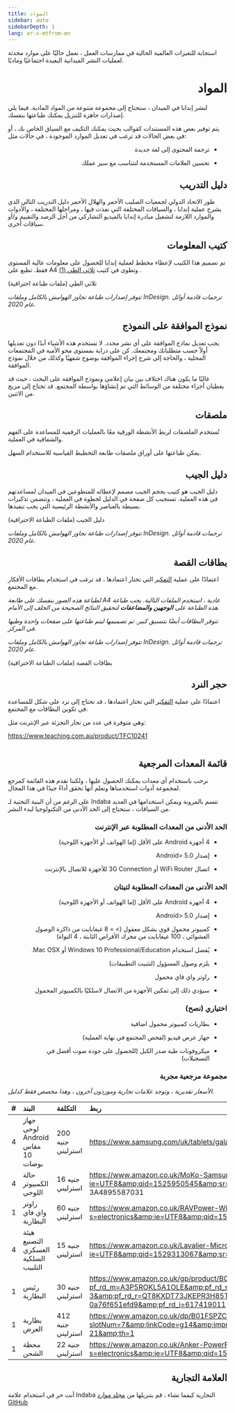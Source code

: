 ```yaml
---
title: المواد
sidebar: auto
sidebarDepth: 1
lang: ar-x-mtfrom-en
---
```

<Banner> 

 استجابة للتغيرات العالمية الحالية في ممارسات العمل ، نعمل حاليًا على موارد محدثة لعمليات النشر الميدانية البعيدة اجتماعيًا وماديًا.  

</Banner> 

<h1 style=";text-align:right;direction:rtl"> المواد </h1> 

<Leader> 

 لنشر إندابا في الميدان ، ستحتاج إلى مجموعة متنوعة من المواد المادية. فيما يلي إصدارات جاهزة للتنزيل يمكنك طباعتها بنفسك.  


 يتم توفير بعض هذه المستندات كقوالب بحيث يمكنك التكيف مع السياق الخاص بك ، أو في بعض الحالات قد ترغب في تعديل الموارد الموجودة ، في حالات مثل:  

<ul style=";text-align:right;direction:rtl"><li style=";text-align:right;direction:rtl"> ترجمة المحتوى إلى لغة جديدة </li></ul> 
<ul style=";text-align:right;direction:rtl"><li style=";text-align:right;direction:rtl"> تحسين العلامات المستخدمة لتتناسب مع سير عملك </li></ul> 

</Leader> 

<h2 style=";text-align:right;direction:rtl"> دليل التدريب </h2> 

 طور الاتحاد الدولي لجمعيات الصليب الأحمر والهلال الأحمر دليل التدريب التالي الذي يشرح عملية إندابا ، والسياقات المختلفة التي نفذت فيها ، ومراحلها المختلفة ، والأدوات والموارد اللازمة لتشغيل مبادرة إندابا بالفيديو التشاركي من أجل الرصد والتقييم و/أو سياقات أخرى.  

<translated-dropdown title="دليل التدريب الصادر عن الاتحاد الدولي لجمعيات الصليب الأحمر والهلال الأحمر (PDF)" :langs="['en','es']" link="https://github.com/our-story-media/ourstory-resources/raw/master/field-materials/manual/ifrc-manual-%%.pdf"/> 

<h2 style=";text-align:right;direction:rtl"> كتيب المعلومات </h2> 

 تم تصميم هذا الكتيب لإعطاء مخطط لعملية إندابا للحصول على معلومات عالية المستوى فقط. تطبع على A4 وتطوى في كتيب <a href="https://en.wikipedia.org/wiki/Brochure#/media/File:Folding.svg">ثلاثي الطي (1)</a> .  

<translated-dropdown title="ثلاثي الطي (PDF)" :langs="['en','es']" link="https://github.com/our-story-media/ourstory-resources/raw/master/field-materials/booklet/brochure-%%.pdf"/> 

<DownloadLink  url="https://github.com/our-story-media/ourstory-resources/tree/master/field-materials/booklet/"> ثلاثي الطي (ملفات طباعة احترافية) </DownloadLink> 

 <em>تتوفر إصدارات طباعة تجاوز الهوامش بالكامل وملفات InDesign. ترجمات قادمة أوائل عام 2020.</em>  

<h2 style=";text-align:right;direction:rtl"> نموذج الموافقة على النموذج </h2> 

 يجب تعديل نماذج الموافقة على أي نشر محدد. لا تستخدم هذه الأشياء أبدًا دون تعديلها أولاً حسب متطلباتك ومجتمعك. كن على دراية بمستوى محو الأمية في المجتمعات المحلية ، والحاجة إلى شرح إجراء الموافقة بوضوح شفهيًا وكذلك من خلال نموذج الموافقة.  

 غالبًا ما يكون هناك اختلاف بين <span class="code">بيان إعلامي ونموذج</span> <span class="code">الموافقة على البحث</span> ، حيث قد يغطيان أجزاء مختلفة من الوسائط التي تم إنشاؤها بواسطة المجتمع. قد تحتاج إلى مزيج من الاثنين.  

<translated-dropdown title="مثال للموافقة (Word docx)" :langs="['en','es']" link="https://github.com/our-story-media/ourstory-resources/raw/master/field-materials/consent/consent-template-%%.docx"/> 

<h2 style=";text-align:right;direction:rtl"> ملصقات </h2> 

 تُستخدم الملصقات لربط الأنشطة الورقية معًا بالعمليات الرقمية للمساعدة على الفهم والشفافية في العملية.  

 يمكن طباعتها على أوراق ملصقات طابعة التخطيط القياسية للاستخدام السهل.  

<translated-dropdown title="قالب ملصقات (Word docx)" :langs="['en','es','fr','ar']" link="https://github.com/our-story-media/ourstory-resources/raw/master/field-materials/stickers/L7163-oecd-stickers-template-%%.docx"/> 


<h2 style=";text-align:right;direction:rtl"> دليل الجيب </h2> 

 دليل الجيب هو كتيب بحجم الجيب مصمم لإعطائه للمتطوعين في الميدان لمساعدتهم في هذه العملية. تستجيب كل صفحة في الدليل لخطوة في العملية ، وتتضمن تذكيرات بسيطة بالعناصر والأنشطة الرئيسية التي يجب تنفيذها.  

<translated-dropdown title="دليل الجيب (PDF)" :langs="['en','es']" link="https://github.com/our-story-media/ourstory-resources/raw/master/field-materials/field-guide/print-yourself/field-guide-selfprint-%%.pdf"/> 

<DownloadLink  url="https://github.com/our-story-media/ourstory-resources/tree/master/field-materials/field-guide/print-professional"> دليل الجيب (ملفات الطباعة الاحترافية) </DownloadLink> 

 <em>تتوفر إصدارات طباعة تجاوز الهوامش بالكامل وملفات InDesign. ترجمات قادمة أوائل عام 2020.</em>  

<h2 style=";text-align:right;direction:rtl"> بطاقات القصة </h2> 

 اعتمادًا على عملية <a href="/ar/guide/ideation/">التفكير</a> التي تختار اعتمادها ، قد ترغب في استخدام بطاقات الأفكار مع المجتمع.  

 <em>لطباعة هذه الصور بنفسك على طابعة A4 عادية ، استخدم الملفات التالية. يجب طباعة هذه الطباعة على <strong>الوجهين</strong> <strong>والمضاعفات</strong> لتحقيق النتائج الصحيحة من الخلف إلى الأمام.</em>  

<translated-dropdown title="طباعة متعددة (A4) (PDF)" :langs="['en','es']" link="https://github.com/our-story-media/ourstory-resources/raw/master/field-materials/story-cards/print-yourself/storycards-selfprint-%%.pdf"/> 

 <em>تتوفر البطاقات أيضًا بتنسيق كبير. تم تصميمها ليتم طباعتها على صفحات واحدة وطيها في المركز.</em>  

<translated-dropdown title="طباعة تنسيق كبير (A4) (PDF)" :langs="['en','es']" link="https://github.com/our-story-media/ourstory-resources/raw/master/field-materials/story-cards/large-print/printable-large-A4-%%.pdf"/> 

<translated-dropdown title="تنسيق كبير (رسالة) (PDF)" :langs="['en','es']" link="https://github.com/our-story-media/ourstory-resources/raw/master/field-materials/story-cards/large-print/printable-large-Letter-%%.pdf"/> 

 <em>تتوفر إصدارات طباعة تجاوز الهوامش بالكامل وملفات InDesign. ترجمات قادمة أوائل عام 2020.</em>  

<DownloadLink  url="https://github.com/our-story-media/ourstory-resources/tree/master/field-materials/story-cards/print-professional"> بطاقات القصة (ملفات الطباعة الاحترافية) </DownloadLink> 


<h2 style=";text-align:right;direction:rtl"> حجر النرد </h2> 

 اعتمادًا على عملية <a href="/ar/guide/ideation/">التفكير</a> التي تختار اعتمادها ، قد تحتاج إلى نرد على شكل للمساعدة في تكوين البطاقات مع المجتمع.  

 وهي متوفرة في عدد من تجار التجزئة عبر الإنترنت مثل:  

 <a href="https://www.teaching.com.au/product/TFC10241">https://www.teaching.com.au/product/TFC10241</a>  

<img src="/imgs/dice.jpg" alt=""> 

<h2 style=";text-align:right;direction:rtl"> قائمة المعدات المرجعية </h2> 

 نرحب باستخدام أي معدات يمكنك الحصول عليها ، ولكننا نقدم هذه القائمة كمرجع لمجموعة أدوات استخدمناها ونعلم أنها تحقق أداءً جيدًا في هذا المجال.  

<Tip> 

 على الرغم من أن البنية التحتية لـ Indaba تتسم بالمرونة ويمكن استخدامها في العديد من السياقات ، ستحتاج إلى الحد الأدنى من التكنولوجيا لبدء النشر.  

</Tip> 

<h3 style=";text-align:right;direction:rtl"> الحد الأدنى من المعدات المطلوبة عبر الإنترنت </h3> 

<ul style=";text-align:right;direction:rtl"><li style=";text-align:right;direction:rtl"> 4 أجهزة Android على الأقل (إما الهواتف أو الأجهزة اللوحية) </li></ul> 
<ul style=";text-align:right;direction:rtl"><li style=";text-align:right;direction:rtl"> إصدار Android&gt; 5.0 </li></ul> 
<ul style=";text-align:right;direction:rtl"><li style=";text-align:right;direction:rtl"> اتصال WiFi Router أو 3G Connection للأجهزة للاتصال بالإنترنت </li></ul> 

<h3 style=";text-align:right;direction:rtl"> الحد الأدنى من المعدات المطلوبة لتيتان </h3> 

<ul style=";text-align:right;direction:rtl"><li style=";text-align:right;direction:rtl"> 4 أجهزة Android على الأقل (إما الهواتف أو الأجهزة اللوحية) </li></ul> 
<ul style=";text-align:right;direction:rtl"><li style=";text-align:right;direction:rtl"> إصدار Android&gt; 5.0 </li></ul> 
<ul style=";text-align:right;direction:rtl"><li style=";text-align:right;direction:rtl"> كمبيوتر محمول قوي بشكل معقول (&gt; = 8 غيغابايت من ذاكرة الوصول العشوائي ، 100 غيغابايت من محرك الأقراص الثابتة ، 4 النواة) </li></ul> 
<ul style=";text-align:right;direction:rtl"><li style=";text-align:right;direction:rtl"> يُفضل استخدام Windows 10 Professional/Education أو Mac OSX. </li></ul> 
<ul style=";text-align:right;direction:rtl"><li style=";text-align:right;direction:rtl"> يلزم وصول المسؤول (لتثبيت التطبيقات) </li></ul> 
<ul style=";text-align:right;direction:rtl"><li style=";text-align:right;direction:rtl"> راوتر واي فاي محمول </li></ul> 
<ul style=";text-align:right;direction:rtl"><li style=";text-align:right;direction:rtl"> سيؤدي ذلك إلى تمكين الأجهزة من الاتصال لاسلكيًا بالكمبيوتر المحمول </li></ul> 

<h3 style=";text-align:right;direction:rtl"> اختياري (نصح) </h3> 

<ul style=";text-align:right;direction:rtl"><li style=";text-align:right;direction:rtl"> بطاريات كمبيوتر محمول اضافية </li></ul> 
<ul style=";text-align:right;direction:rtl"><li style=";text-align:right;direction:rtl"> جهاز عرض فيديو (لفحص المجتمع في نهاية العملية) </li></ul> 
<ul style=";text-align:right;direction:rtl"><li style=";text-align:right;direction:rtl"> ميكروفونات طية صدر الكبل (للحصول على جودة صوت أفضل في التسجيلات) </li></ul> 

<h3 style=";text-align:right;direction:rtl"> مجموعة مرجعية مجربة </h3> 

 <em>الأسعار تقديرية ، وتوجد علامات تجارية وموردون آخرون ، وهذا مخصص فقط كدليل.</em>  

 | # | البند | التكلفة | ربط |  
 | :--- | :--- | :--- | :--- |  
 | 4 | جهاز لوحي Android مقاس 10 بوصات | 200 جنيه استرليني | <a href="https://www.samsung.com/uk/tablets/galaxy-tab-a-10-1-2016-t580/SM-T580NZKABTU/">https://www.samsung.com/uk/tablets/galaxy-tab-a-10-1-2016-t580/SM-T580NZKABTU/</a> |  
 | 4 | حالة الكمبيوتر اللوحي | 16 جنيه استرليني | <a href="https://www.amazon.co.uk/MoKo-Samsung-Galaxy-10-1-Built/dp/B01LX4VLYD/ref=sr_1_3?ie=UTF8&amp;qid=1525950545&amp;sr=8-3&amp;keywords=case+for+galaxy+tab+a&amp;refinements=p_n_feature_browse-bin%3A4895587031">https://www.amazon.co.uk/MoKo-Samsung-Galaxy-10-1-Built/dp/B01LX4VLYD/ref=sr_1_3؟ie=UTF8&amp;qid=1525950545&amp;sr=8-3&amp;keywords=case+for+galaxy+tab+ a &amp; refinements = p_n_feature_browse-bin٪ 3A4895587031</a> |  
 | 1 | راوتر واي فاي البطارية | 60 جنيه استرليني | <a href="https://www.amazon.co.uk/RAVPower-Wireless-Portable-Companion-Streamer/dp/B076M3X2GR/ref=sr_1_12?s=electronics&amp;ie=UTF8&amp;qid=1525100823&amp;sr=1-12&amp;keywords=battery+wireless+router">https://www.amazon.co.uk/RAVPower-Wireless-Portable-Companion-Streamer/dp/B076M3X2GR/ref=sr_1_12؟s=electronics&amp;ie=UTF8&amp;qid=1525100823&amp;sr=1-12&amp;keywords=battery+wireless+router</a> |  
 | 4 | هيئة التصنيع العسكري السلكية التلبيب | 15 جنيه استرليني | <a href="https://www.amazon.co.uk/Lavalier-Microphone-Smartphone-Canon-Camera/dp/B00MPDYGBE/ref=sr_1_1?ie=UTF8&amp;qid=1529313067&amp;sr=8-1&amp;keywords=boya">https://www.amazon.co.uk/Lavalier-Microphone-Smartphone-Canon-Camera/dp/B00MPDYGBE/ref=sr_1_1؟ie=UTF8&amp;qid=1529313067&amp;sr=8-1&amp;keywords=boya</a> |  
 | 1 | رئيس البطارية | 30 جنيه استرليني | <a href="https://www.amazon.co.uk/gp/product/B016MO90GW/ref=s9_acsd_zgift_hd_bw_bfmct9_c_x_w?pf_rd_m=A3P5ROKL5A1OLE&amp;pf_rd_s=merchandised-search-3&amp;pf_rd_r=QT8KXDT73JKEPR3H85TM&amp;pf_rd_t=101&amp;pf_rd_p=46dd7e12-d969-5548-b29a-0a76f651efd9&amp;pf_rd_i=617419011">https://www.amazon.co.uk/gp/product/B016MO90GW/ref=s9_acsd_zgift_hd_bw_bfmct9_c_x_w؟pf_rd_m=A3P5ROKL5A1OLE&amp;pf_rd_s=merchandised-search-3&amp;pf_rd_r=QT8KXDT73JKEPR3H85TM&amp;pf_rd_t=101&amp;pf_rd_p=46dd7e12-d969-5548-b29a-0a76f651efd9&amp;pf_rd_i=617419011</a> |  
 | 1 | بطارية العرض | 412 جنيه استرليني | <a href="https://www.amazon.co.uk/dp/B01FSPZCDG/ref=as_at?slotNum=7&amp;linkCode=g14&amp;imprToken=N29..iMjijff7TCKcSbaww&amp;creativeASIN=B01FSPZCDG&amp;tag=dotdash21-21&amp;th=1">https://www.amazon.co.uk/dp/B01FSPZCDG/ref=as_at؟slotNum=7&amp;linkCode=g14&amp;imprToken=N29..iMjijff7TCKcSbaww&amp;creativeASIN=B01FSPZCDG&amp;tag=dotdash21-21&amp;th=1</a> |  
 | 1 | محطة الشحن | 22 جنيه استرليني | <a href="https://www.amazon.co.uk/Anker-PowerPort-Family-Sized-Technology-Smartphones-Black/dp/B00PK1IIJY/ref=sr_1_20?s=electronics&amp;ie=UTF8&amp;qid=1530862198&amp;sr=1-20&amp;keywords=anker+charger">https://www.amazon.co.uk/Anker-PowerPort-Family-Sized-Technology-Smartphones-Black/dp/B00PK1IIJY/ref=sr_1_20؟s=electronics&amp;ie=UTF8&amp;qid=1530862198&amp;sr=1-20&amp;keywords=anker+charger</a> |  

<h2 style=";text-align:right;direction:rtl"> العلامة التجارية </h2> 

 أنت حر في استخدام علامة Indaba التجارية كيفما تشاء ، قم بتنزيلها من <a href="https://github.com/our-story-media/ourstory-resources/tree/master/branding">مجلد موارد GitHub</a>  

